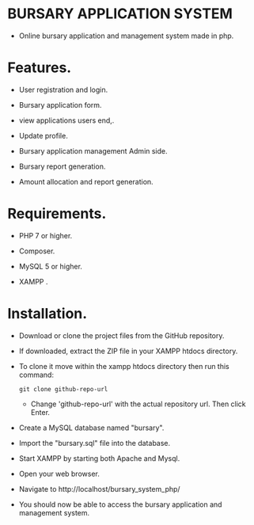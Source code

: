 # BURSARY APPLICATION SYSTEM


- Online bursary application and management system made in php.


# Features.


* User registration and login.


* Bursary application form.


* view applications users end,.


* Update profile.


* Bursary application management Admin side.


* Bursary report generation.


* Amount allocation and report generation.


# Requirements.


* PHP 7 or higher.

* Composer.

* MySQL 5 or higher.

* XAMPP .

# Installation.

* Download or clone the project files from the GitHub repository.


* If downloaded, extract the ZIP file in your XAMPP htdocs directory.


* To clone it move within the xampp htdocs directory then run this command:

  `git clone github-repo-url`

  - Change 'github-repo-url' with the actual repository url. Then click Enter.


* Create a MySQL database named "bursary".


* Import the "bursary.sql" file into the database.


* Start XAMPP by starting both Apache and Mysql.


* Open your web browser.


* Navigate to http://localhost/bursary_system_php/


* You should now be able to access the bursary application and management system.
